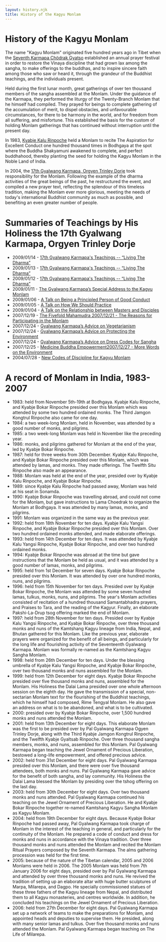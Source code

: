 ```yaml
---
layout: history.njk
title: History of the Kagyu Monlam
---
```


# History of the Kagyu Monlam

The name "Kagyu Monlam" originated five hundred years ago in Tibet when the [Seventh Karmapa Chödrak Gyatso](http://kagyuoffice.org/kagyu-lineage/the-golden-rosary/the-7th-karmapa-tashi-paljor/) established an annual prayer festival in order to restore the Vinaya discipline that had grown lax among the sangha, to make offerings to the buddhas, and to inspire sincere faith among those who saw or heard it, through the grandeur of the Buddhist teachings, and the individuals present. 

Held during the first lunar month, great gatherings of over ten thousand members of the sangha assembled at the Monlam. Under the guidance of the Karmapa, they performed the liturgy of the Twenty-Branch Monlam that he himself had compiled. They prayed for beings to complete gathering of the accumulation of merit, to dispel obstacles, and unfavourable circumstances, for there to be harmony in the world, and for freedom from all suffering, and misfortune. This established the basis for the custom of holding Monlam gatherings that has continued without interruption until the present day.

In 1983, [Kyabje Kalu Rinpoche](http://www.kagyu.org/kagyulineage/teachers/tea11.php) held a Monlam to recite The Aspiration for Excellent Conduct one hundred thousand times in Bodhgaya at the spot where the Buddha Shakyamuni awakened to complete, and perfect buddhahood, thereby planting the seed for holding the Kagyu Monlam in the Noble Land of India. 

In 2004, the [17th Gyalwang Karmapa, Orgyen Trinley Dorje](http://kagyuoffice.org/karmapa/) took responsibility for the Monlam. Following the example of the dharma activities of the great beings of the past, he restructured the event, and compiled a new prayer text, reflecting the splendour of this timeless tradition, making the Monlam ever more glorious, meeting the needs of today's international Buddhist community as much as possible, and benefiting an even greater number of people.

# Summaries of Teachings by His Holiness the 17th Gyalwang Karmapa, Orgyen Trinley Dorje

   * 2009/01/14 - <a href="20090114_HHK_Teachings_Living_The_Dharma.html" target="_parent">17th Gyalwang Karmapa's Teachings -- &ldquo;Living The Dharma&rdquo;</a>
   * 2009/01/13 - <a href="20090113_HHK_Teachings_Living_The_Dharma.html" target="_parent">17th Gyalwang Karmapa's Teachings -- &ldquo;Living The Dharma&rdquo;</a>
   * 2009/01/12 - <a href="20090112_HHK_Teachings_Living_The_Dharma.html" target="_parent">17th Gyalwang Karmapa's Teachings -- &ldquo;Living The Dharma&rdquo;</a>
   * 2009/01/11 - <a href="20090111_HHK_Special_Address_Kagyu_Monlam.html" target="_parent">The Gyalwang Karmapa&rsquo;s Special Address to the Kagyu Monlam</a>
   * 2009/01/06 - <a href="20090106_HHK_Talk_on_Good_Conduct.html" target="_parent"> A Talk on Being a Principled Person of Good Conduct</a>
   * 2009/01/05 - <a href="20090105_HHK_Talk_%20How_We_Should_Practice.html" target="_parent"> A Talk on How We Should Practice</a>
   * 2009/01/04 - <a href="20090104_HHK_Talk_on_Relationship_Masters_Disciples.html" target="_parent"> A Talk on the Relationship between Masters and Disciples</a>
   * 2007/12/19 - <a href="20071219_HHK_Fivefold_Mahamudra.html" target="_parent"> The Fivefold Mahamudra
2007/12/21 - <a href="20071221_HHK_Participating_Monlam.html" target="_parent"> The Reasons for Participating in the Monlam</a>
   * 2007/12/24 - <a href="20071224_HHK_Advice_Vegetarianism.html" target="_parent"> Gyalwang Karmapa&rsquo;s Advice on Vegetarianism</a>
   * 2007/12/24 - <a href="20071224_HHK_Advice_Environment.html" target="_parent"> Gyalwang Karmapa&rsquo;s Advice on Protecting the Environment</a>
   * 2007/12/24 - <a href="20071224_HHK_Advice_Dress_Codes.html" target="_parent"> Gyalwang Karmapa&rsquo;s Advice on Dress Codes for Sangha</a>
   * 2007/12/25 - <a href="20071225_HHK_Medicine_Buddha_Empowerment.html" target="_parent"> Medicine Buddha Empowerment2007/12/27 - <a href="20071227_HHK_Advice_Environment.html" target="_parent"> More Words on the Environment</a>
   * 2004/07/28 - <a href="2004_HHK_Kagyu_Monlam_Diccipline.html" target="_parent"> New Codes of Discipline for Kagyu Monlam</a>


# A record of Monlam in India, 1983-2007

   * 1983: held from November 5th-19th at Bodhgaya. Kyabje Kalu Rinpoche, and Kyabje Bokar Rinpoche presided over this Monlam which was attended by some two hundred ordained monks. The Third Jamgon Kongtrul Rinpoche also came for one day.
   * 1984: a two week-long Monlam, held in November, was attended by a good number of monks, and pilgrims.
   * 1985: a two week-long Monlam was held in November like the preceding year.
   * 1986: monks, and pilgrims gathered for Monlam at the end of the year, led by Kyabje Bokar Rinpoche.
   * 1987: held for three weeks from 30th December. Kyabje Kalu Rinpoche, and Kyabje Bokar Rinpoche presided over this Monlam, which was attended by lamas, and monks. They made offerings. The Twelfth Situ Rinpoche also made an appearance.
   * 1988: Monlam was held at the end of the year, presided over by Kyabje Kalu Rinpoche, and Kyabje Bokar Rinpoche.
   * 1989: since Kyabje Kalu Rinpoche had passed away, Monlam was held at his seat in Sonamda.
   * 1990: Kyabje Bokar Rinpoche was travelling abroad, and could not come for the Monlam, but gave instructions to Lama Choedrak to organize the Monlam at Bodhgaya. It was attended by many lamas, monks, and pilgrims.
   * 1991: Monlam was organized in the same way as the previous year.
   * 1992: held from 18th November for ten days. Kyabje Kalu Yangsi Rinpoche, and Kyabje Bokar Rinpoche presided over this Monlam. Over two hundred ordained monks attended, and made elaborate offerings.
   * 1993: held from 14th December for ten days. It was attended by Kyabje Kalu Yangsi Rinpoche, Kyabje Bokar Rinpoche, and over two hundred ordained monks.
   * 1994: Kyabje Bokar Rinpoche was abroad at the time but gave instructions that the Monlam be held as usual, and it was attended by a good number of lamas, monks, and pilgrims.
   * 1995: held from 1st December for seven days. Kyabje Bokar Rinpoche presided over this Monlam. It was attended by over one hundred monks, nuns, and pilgrims.
   * 1996: held from 15th November for ten days. Presided over by Kyabje Bokar Rinpoche, the Monlam was attended by some seven hundred lamas, tulkus, monks, nuns, and pilgrims. The year's Monlam activities consisted of recitation of a hundred thousand 
Samantabhadra prayers, and Praises to Tara, and the reading of the Kagyur. Finally, an elaborate Pakshi-La-Drup tsog offering marked the end of Monlam.
   * 1997: held from 28th November for ten days. Presided over by Kyabje Kalu Yangsi Rinpoche, and Kyabje Bokar Rinpoche, over three thousand monks and nuns of the Kamtshang Kagyu lineage from India, Nepal, and Bhutan gathered for this Monlam. Like the previous year, elaborate prayers were organized for the benefit of all beings, and particularly for the long life and flourishing activity of the Seventeenth Gyalwang Karmapa. Monlam was formally re-named as the Kamtshang Kagyu Sangha Monlam.
   * 1998: held from 26th December for ten days. Under the blessing umbrella of Kyabje Kalu Yangsi Rinpoche, and Kyabje Bokar Rinpoche, over two thousand monks and nuns assembled for the Monlam.
   * 1999: held from 12th December for eight days. Kyabje Bokar Rinpoche presided over five thousand monks and nuns, assembled for the Monlam. His Holiness the Dalai Lama presided over one whole afternoon session on the eighth day. He gave the transmission of a special, non-sectarian Monlam text for the flourishing of the Buddhist teachings, which he himself had composed, Rime Tengyal Monlam. He also gave an address on what is to be abandoned, and what is to be cultivated.
* 2000: presided over by Kyabje Bokar Rinpoche, over 1,500 hundred monks and nuns attended the Monlam.
* 2001: held from 13th December for eight days. This elaborate Monlam was the first to be presided over by Pal Gyalwang Karmapa Ogyen Trinley Dorje, along with the Third Kyabje Jamgon Kongtrul Rinpoche, and the Twelfth Kyabje Gyaltsab Rinpoche. Over three thousand sangha members, monks, and nuns, assembled for this Monlam. Pal Gyalwang Karmapa began teaching the Jewel Ornament of Precious Liberation, bestowed a long-life empowerment, and offered precious advice.
* 2002: held from 31st December for eight days. Pal Gyalwang Karmapa presided over this Monlam, and there were over five thousand attendees, both monks and nuns. Pal Gyalwang Karmapa gave advice for the benefit of both sangha, and lay community. His Holiness the Dalai Lama blessed the Monlam by presiding over the tshog offering on the last day.
* 2003: held from 30th December for eight days. Over two thousand monks and nuns attended. Pal Gyalwang Karmapa continued his teaching on the Jewel Ornament of Precious Liberation. He and Kyabje Bokar Rinpoche together re-named Kamtshang Kagyu Sangha Monlam as Kagyu Monlam.
* 2004: held from 19th December for eight days. Because Kyabje Bokar Rinpoche had passed away, Pal Gyalwang Karmapa took charge of Monlam in the interest of the teaching in general, and particularly for the continuity of the Monlam. He prepared a code of conduct and dress for monks and nuns in accordance with the Vinaya tradition. Over three thousand monks and nuns attended the Monlam and recited the Monlam Ritual Prayers composed by the Seventh Karmapa. The alms gathering procession was held for the first time.
* 2005: because of the nature of the Tibetan calendar, 2005 and 2006 Monlams were held in 2006. The 2005 Monlam was held from 7th January 2006 for eight days, presided over by Pal Gyalwang Karmapa and attended by over three thousand monks and nuns. He revived the tradition of setting up an elaborate altar with huge butter sculptures of Marpa, Milarepa, and Dagpo. He specially commissioned statues of these three fathers of the Kagyu lineage from Nepal, and distributed them to all Kagyu monasteries, and centres worldwide. In addition, he concluded his teachings on the Jewel Ornament of Precious Liberation.
* 2006: held from 27th December for eight days. Pal Gyalwang Karmapa set up a network of teams to make the preparations for Monlam, and appointed heads and deputies to supervise them. He presided, along with many senior lamas and tulkus. Over five thousand monks and nuns attended the Monlam. Pal Gyalwang Karmapa began teaching on The Life of Milarepa. 
